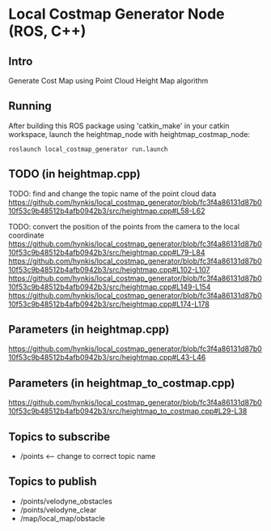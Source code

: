 # Local Costmap Generator Node (ROS, C++)

## Intro
Generate Cost Map using Point Cloud Height Map algorithm

## Running
After building this ROS package using 'catkin_make' in your catkin workspace, launch the heightmap_node with heightmap_costmap_node:

`roslaunch local_costmap_generator run.launch`

## TODO (in heightmap.cpp)
TODO: find and change the topic name of the point cloud data
https://github.com/hynkis/local_costmap_generator/blob/fc3f4a86131d87b010f53c9b48512b4afb0942b3/src/heightmap.cpp#L58-L62

TODO: convert the position of the points from the camera to the local coordinate
https://github.com/hynkis/local_costmap_generator/blob/fc3f4a86131d87b010f53c9b48512b4afb0942b3/src/heightmap.cpp#L79-L84
https://github.com/hynkis/local_costmap_generator/blob/fc3f4a86131d87b010f53c9b48512b4afb0942b3/src/heightmap.cpp#L102-L107
https://github.com/hynkis/local_costmap_generator/blob/fc3f4a86131d87b010f53c9b48512b4afb0942b3/src/heightmap.cpp#L149-L154
https://github.com/hynkis/local_costmap_generator/blob/fc3f4a86131d87b010f53c9b48512b4afb0942b3/src/heightmap.cpp#L174-L178

## Parameters (in heightmap.cpp)
https://github.com/hynkis/local_costmap_generator/blob/fc3f4a86131d87b010f53c9b48512b4afb0942b3/src/heightmap.cpp#L43-L46

## Parameters (in heightmap_to_costmap.cpp)
https://github.com/hynkis/local_costmap_generator/blob/fc3f4a86131d87b010f53c9b48512b4afb0942b3/src/heightmap_to_costmap.cpp#L29-L38

## Topics to subscribe

* /points <-- change to correct topic name

## Topics to publish

* /points/velodyne_obstacles
* /points/velodyne_clear
* /map/local_map/obstacle
